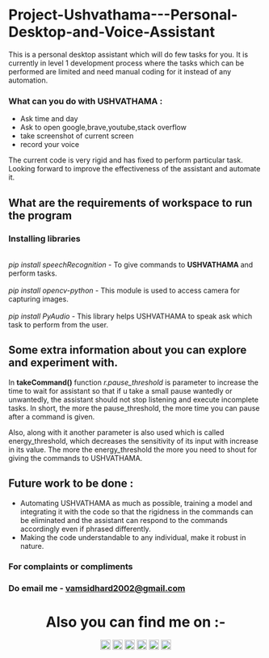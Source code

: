 # Project-Ushvathama---Personal-Desktop-and-Voice-Assistant
This is a personal desktop assistant which will do few tasks for you. It is currently in level 1 development process where the tasks which can be performed are limited and need manual coding for it instead of any automation.

### What can you do with USHVATHAMA : 

* Ask time and day
* Ask to open google,brave,youtube,stack overflow
* take screenshot of current screen
* record your voice

The current code is very rigid and has fixed to perform particular task. Looking forward to improve the effectiveness of the assistant and automate it.

## What are the requirements of workspace to run the program 

<p>
    <h3>Installing libraries</h3>
    <br><i>pip install speechRecognition</i> - To give commands to <strong> USHVATHAMA </strong> and perform tasks.</br>
    <br><i>pip install opencv-python</i> - This module is used to access camera for capturing images.</br>
    <br><i>pip install PyAudio</i> - This library helps USHVATHAMA to speak ask which task to perform from the user.</br> 
</p>

## Some extra information about you can explore and experiment with.
<p>In <strong>takeCommand()</strong> function <i>r.pause_threshold</i> is parameter to increase the time to wait for assistant so that if u take a small pause wantedly or unwantedly, the assistant should not stop listening and execute incomplete tasks. In short, the more the pause_threshold, the more time you can pause after a command is given.</p>
<p>Also, along with it another parameter is also used which is called energy_threshold, which decreases the sensitivity of its input with increase in its value. The more the energy_threshold the more you need to shout for giving the commands to USHVATHAMA.</p>

## Future work to be done : 
* Automating USHVATHAMA as much as possible, training a model and integrating it with the code so that the rigidness in the commands can be eliminated and the assistant can respond to the commands accordingly even if phrased differently.
* Making the code understandable to any individual, make it robust in nature.

### For complaints or compliments 
### Do email me - vamsidhard2002@gmail.com

<h1 align="center">Also you can find me on :-</h1>
<p align="center">
  <a href="https://twitter.com/ImVamsi2002">
    <img src="https://img.shields.io/badge/Twitter-%231DA1F2.svg?&style=plastic&logo=twitter&logoColor=white" height=20></a>
  <a href="https://www.instagram.com/thevamsi2395/">
    <img src="https://img.shields.io/badge/Instagram-%23E4405F.svg?&style=plastic&logo=instagram&logoColor=white" height=20></a>
  <a href="https://www.facebook.com/dvamsidhar">
    <img src="https://img.shields.io/badge/Facebook-%234267B2.svg?&style=plastic&logo=facebook&logoColor=white" height=20></a>
  <a href="https://stackoverflow.com/users/19970419/d-vamsidhar">
    <img src="https://img.shields.io/badge/Stack Overflow-%23F48024.svg?&style=plastic&logo=stackoverflow&logoColor=white" height=20></a>
  <a href="https://www.linkedin.com/in/dvamsidhar5932200802/">
    <img src="https://img.shields.io/badge/LinkedIn-0077B5?&style=plastic&logo=linkedin&logoColor=white" height=20></a>
  <a href="https://www.hackerrank.com/dvamsidhar">
    <img src="https://img.shields.io/badge/-Hackerrank-2EC866?&style=plastic&logo=HackerRank&logoColor=white" height=20></a>
</p>
